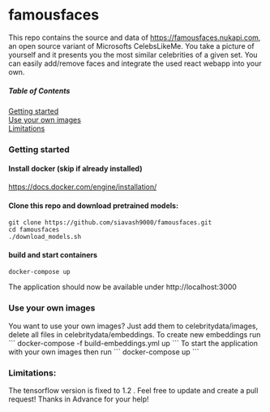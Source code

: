 # famousfaces

This repo contains the source and data of https://famousfaces.nukapi.com, an open source variant of Microsofts CelebsLikeMe. 
You take a picture of yourself and it presents you the most similar celebrities of a given set. 
You can easily add/remove faces and integrate the used react webapp into your own.

##### Table of Contents  
[Getting started](#gettingstarted)  
[Use your own images](#useyourownimages)  
[Limitations](#limitations)

### Getting started
<a name="gettingstarted"/>

#### Install docker (skip if already installed)
https://docs.docker.com/engine/installation/

#### Clone this repo and download pretrained models:
```
git clone https://github.com/siavash9000/famousfaces.git
cd famousfaces
./download_models.sh
```

#### build and start containers
```
docker-compose up
```

The application should now be available under http://localhost:3000


### Use your own images

<a name="useyourownimages"/>
You want to use your own images? Just add them to celebritydata/images, delete all files in celebritydata/embeddings.
To create new embeddings run
```
docker-compose -f build-embeddings.yml up
```
To start the application with your own images then run 
```
docker-compose up
```


### Limitations:

<a name="limitations"/>
The tensorflow version is fixed to 1.2 . Feel free to update and create a pull request! Thanks in Advance for your help!
